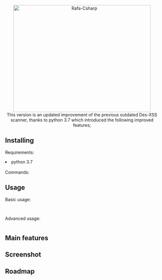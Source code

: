 <div align="center">
<img  align="center" alt="Rafa-Csharp" height="350" width="450" src="https://github.com/DESTHUbb/Des-xss-v2.5/assets/90658763/5d508d21-a2b9-4976-9d3c-28a4e5112a44)">
 </div>
 

<div align="center">
This version is an updated improvement of the previous outdated Des-XSS scanner, thanks to python 3.7 which introduced the following improved features;
 <br/>
 
</div>

## Installing 

Requirements: <br/>

<li> python 3.7 </li>
<br/>
Commands:


## Usage
Basic usage:

```bash
```
<br/>
Advanced usage:

```bash
```

## Main features


## Screenshot

## Roadmap
